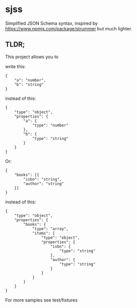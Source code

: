 # sjss

Simplified JSON Schema syntax, inspired by <https://www.npmjs.com/package/strummer> but much lighter.

## TLDR;

This project allows you to 

write this:

	{
	    "a": "number",
	    "b": "string"
	}


instead of this:

	{
	    "type": "object",
	    "properties": {
	        "a": {
	            "type": "number"
	        },
	        "b": {
	            "type": "string"
	        }
	    }
	}

Or:

	{
	    "books": [{
	        "isbn": "string",
	        "author": "string"
	    }]
	}

instead of this:

	{
	    "type": "object",
	    "properties": {
	        "books": {
	            "type": "array",
	            "items": {
	                "type": "object",
	                "properties": {
	                    "isbn": {
	                        "type": "string"
	                    },
	                    "author": {
	                        "type": "string"
	                    }
	                }
	            }
	        }
	    }
	}	


For more samples see test/fixtures	